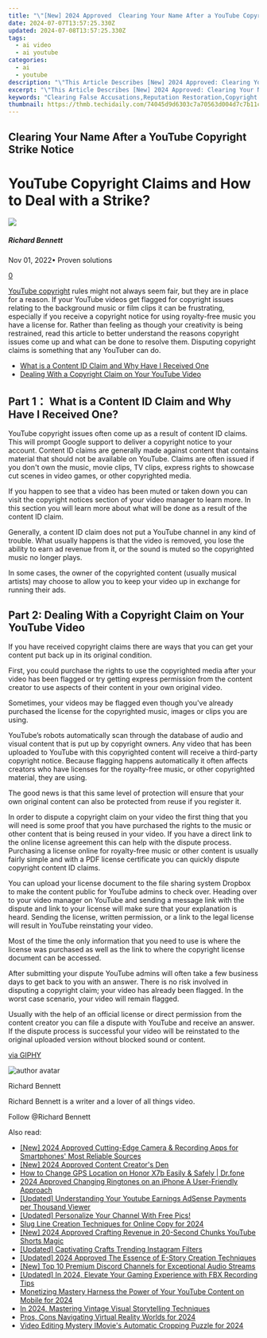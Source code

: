 ```yaml
---
title: "\"[New] 2024 Approved  Clearing Your Name After a YouTube Copyright Strike Notice\""
date: 2024-07-07T13:57:25.330Z
updated: 2024-07-08T13:57:25.330Z
tags:
  - ai video
  - ai youtube
categories:
  - ai
  - youtube
description: "\"This Article Describes [New] 2024 Approved: Clearing Your Name After a YouTube Copyright Strike Notice\""
excerpt: "\"This Article Describes [New] 2024 Approved: Clearing Your Name After a YouTube Copyright Strike Notice\""
keywords: "Clearing False Accusations,Reputation Restoration,Copyright Claim Removal,Strike Notice Recovery,YouTube Account Protection,Legal Defense for Content Creators,Safe Share After Strikes"
thumbnail: https://thmb.techidaily.com/74045d9d6303c7a70563d004d7c7b11c2909530a50d24fd1a27318344d95b256.jpg
---
```


## Clearing Your Name After a YouTube Copyright Strike Notice

# YouTube Copyright Claims and How to Deal with a Strike?

![](https://images.wondershare.com/filmora/article-images/richard-bennett.jpg)

##### Richard Bennett

 Nov 01, 2022• Proven solutions

[0](#commentsBoxSeoTemplate)

[YouTube copyright](https://tools.techidaily.com/wondershare/filmora/download/) rules might not always seem fair, but they are in place for a reason. If your YouTube videos get flagged for copyright issues relating to the background music or film clips it can be frustrating, especially if you receive a copyright notice for using royalty-free music you have a license for. Rather than feeling as though your creativity is being restrained, read this article to better understand the reasons copyright issues come up and what can be done to resolve them. Disputing copyright claims is something that any YouTuber can do.

* [What is a Content ID Claim and Why Have I Received One](#part1)
* [Dealing With a Copyright Claim on Your YouTube Video](#part2)

## Part 1： What is a Content ID Claim and Why Have I Received One?

YouTube copyright issues often come up as a result of content ID claims. This will prompt Google support to deliver a copyright notice to your account. Content ID claims are generally made against content that contains material that should not be available on YouTube. Claims are often issued if you don't own the music, movie clips, TV clips, express rights to showcase cut scenes in video games, or other copyrighted media.

If you happen to see that a video has been muted or taken down you can visit the copyright notices section of your video manager to learn more. In this section you will learn more about what will be done as a result of the content ID claim.

Generally, a content ID claim does not put a YouTube channel in any kind of trouble. What usually happens is that the video is removed, you lose the ability to earn ad revenue from it, or the sound is muted so the copyrighted music no longer plays.

In some cases, the owner of the copyrighted content (usually musical artists) may choose to allow you to keep your video up in exchange for running their ads.

## Part 2: Dealing With a Copyright Claim on Your YouTube Video

If you have received copyright claims there are ways that you can get your content put back up in its original condition.

First, you could purchase the rights to use the copyrighted media after your video has been flagged or try getting express permission from the content creator to use aspects of their content in your own original video.

Sometimes, your videos may be flagged even though you've already purchased the license for the copyrighted music, images or clips you are using.

YouTube’s robots automatically scan through the database of audio and visual content that is put up by copyright owners. Any video that has been uploaded to YouTube with this copyrighted content will receive a third-party copyright notice. Because flagging happens automatically it often affects creators who have licenses for the royalty-free music, or other copyrighted material, they are using.

The good news is that this same level of protection will ensure that your own original content can also be protected from reuse if you register it.

In order to dispute a copyright claim on your video the first thing that you will need is some proof that you have purchased the rights to the music or other content that is being reused in your video. If you have a direct link to the online license agreement this can help with the dispute process. Purchasing a license online for royalty-free music or other content is usually fairly simple and with a PDF license certificate you can quickly dispute copyright content ID claims.

You can upload your license document to the file sharing system Dropbox to make the content public for YouTube admins to check over. Heading over to your video manager on YouTube and sending a message link with the dispute and link to your license will make sure that your explanation is heard. Sending the license, written permission, or a link to the legal license will result in YouTube reinstating your video.

Most of the time the only information that you need to use is where the license was purchased as well as the link to where the copyright license document can be accessed.

After submitting your dispute YouTube admins will often take a few business days to get back to you with an answer. There is no risk involved in disputing a copyright claim; your video has already been flagged. In the worst case scenario, your video will remain flagged.

Usually with the help of an official license or direct permission from the content creator you can file a dispute with YouTube and receive an answer. If the dispute process is successful your video will be reinstated to the original uploaded version without blocked sound or content.

[via GIPHY](https://giphy.com/gifs/ooc-loki-gif-hooray-jivfl42uReUz6)

![author avatar](https://images.wondershare.com/filmora/article-images/richard-bennett.jpg)

Richard Bennett

Richard Bennett is a writer and a lover of all things video.

Follow @Richard Bennett


<ins class="adsbygoogle"
     style="display:block"
     data-ad-format="autorelaxed"
     data-ad-client="ca-pub-7571918770474297"
     data-ad-slot="1223367746"></ins>



<ins class="adsbygoogle"
     style="display:block"
     data-ad-client="ca-pub-7571918770474297"
     data-ad-slot="8358498916"
     data-ad-format="auto"
     data-full-width-responsive="true"></ins>

<span class="atpl-alsoreadstyle">Also read:</span>
<div><ul>
<li><a href="https://youtube-zero.techidaily.com/024-approved-cutting-edge-camera-and-recording-apps-for-smartphones-most-reliable-sources/"><u>[New] 2024 Approved  Cutting-Edge Camera & Recording Apps for Smartphones' Most Reliable Sources</u></a></li>
<li><a href="https://youtube-zero.techidaily.com/024-approved-content-creators-den/"><u>[New] 2024 Approved  Content Creator's Den</u></a></li>
<li><a href="https://location-social.techidaily.com/how-to-change-gps-location-on-honor-x7b-easily-and-safely-drfone-by-drfone-virtual-android/"><u>How to Change GPS Location on Honor X7b Easily & Safely | Dr.fone</u></a></li>
<li><a href="https://extra-tips.techidaily.com/2024-approved-changing-ringtones-on-an-iphone-a-user-friendly-approach/"><u>2024 Approved  Changing Ringtones on an iPhone  A User-Friendly Approach</u></a></li>
<li><a href="https://facebook-record-videos.techidaily.com/updated-understanding-your-youtube-earnings-adsense-payments-per-thousand-viewer/"><u>[Updated] Understanding Your Youtube Earnings  AdSense Payments per Thousand Viewer</u></a></li>
<li><a href="https://youtube-blog.techidaily.com/78683225-updated-personalize-your-channel-with-free-pics/"><u>[Updated] Personalize Your Channel With Free Pics!</u></a></li>
<li><a href="https://extra-approaches.techidaily.com/slug-line-creation-techniques-for-online-copy-for-2024/"><u>Slug Line Creation Techniques for Online Copy for 2024</u></a></li>
<li><a href="https://facebook-record-videos.techidaily.com/new-2024-approved-crafting-revenue-in-20-second-chunks-youtube-shorts-magic/"><u>[New] 2024 Approved  Crafting Revenue in 20-Second Chunks  YouTube Shorts Magic</u></a></li>
<li><a href="https://instagram-video-files.techidaily.com/updated-captivating-crafts-trending-instagram-filters/"><u>[Updated] Captivating Crafts  Trending Instagram Filters</u></a></li>
<li><a href="https://vp-tips.techidaily.com/updated-2024-approved-the-essence-of-e-story-creation-techniques/"><u>[Updated] 2024 Approved  The Essence of E-Story Creation Techniques</u></a></li>
<li><a href="https://discord-videos.techidaily.com/new-top-10-premium-discord-channels-for-exceptional-audio-streams/"><u>[New] Top 10 Premium Discord Channels for Exceptional Audio Streams</u></a></li>
<li><a href="https://on-screen-recording.techidaily.com/updated-in-2024-elevate-your-gaming-experience-with-fbx-recording-tips/"><u>[Updated] In 2024, Elevate Your Gaming Experience with FBX Recording Tips</u></a></li>
<li><a href="https://youtube-tips.techidaily.com/izing-mastery-harness-the-power-of-your-youtube-content-on-mobile-for-2024/"><u>Monetizing Mastery  Harness the Power of Your YouTube Content on Mobile for 2024</u></a></li>
<li><a href="https://youtube-stream.techidaily.com/in-2024-mastering-vintage-visual-storytelling-techniques/"><u>In 2024, Mastering Vintage Visual Storytelling Techniques</u></a></li>
<li><a href="https://extra-skills.techidaily.com/pros-cons-navigating-virtual-reality-worlds-for-2024/"><u>Pros, Cons  Navigating Virtual Reality Worlds for 2024</u></a></li>
<li><a href="https://vp-tips.techidaily.com/video-editing-mystery-imovies-automatic-cropping-puzzle-for-2024/"><u>Video Editing Mystery  IMovie's Automatic Cropping Puzzle for 2024</u></a></li>
</ul></div>
